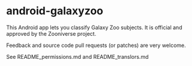 android-galaxyzoo
============

This Android app lets you classify Galaxy Zoo subjects.
It is official and approved by the Zooniverse project.

Feedback and source code pull requests (or patches) are very welcome.


See README_permissions.md and README_translors.md
